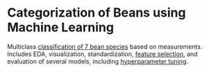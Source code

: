 # Categorization of Beans using Machine Learning
Multiclass [classification of 7 bean species](https://github.com/ScottBreitbach/ScottBreitbach.github.io/blob/main/Portfolio-Projects/Beans-Classification/Beans-Classification.ipynb) based on measurements. Includes EDA, visualization, 
standardization, [feature selection](https://github.com/ScottBreitbach/ScottBreitbach.github.io/blob/main/Portfolio-Projects/Beans-Classification/Feature-selection.ipynb), and evaluation of several models, including [hyperparameter tuning](https://github.com/ScottBreitbach/ScottBreitbach.github.io/blob/main/Portfolio-Projects/Beans-Classification/Hyperparameter-tuning.ipynb). 
